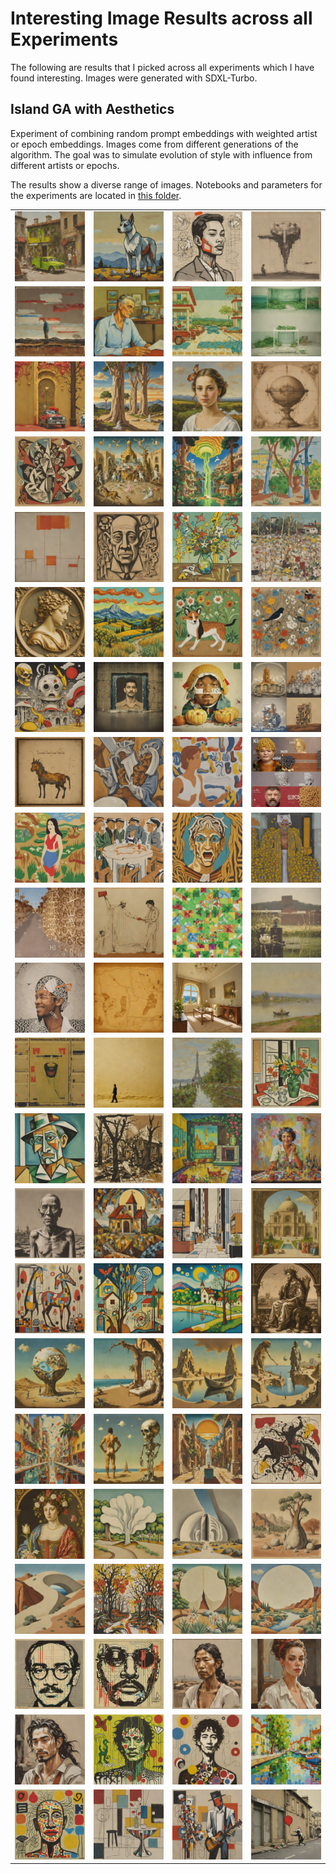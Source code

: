 # Interesting Image Results across all Experiments
The following are results that I picked across all experiments which I have found interesting. Images were generated with SDXL-Turbo.

## Island GA with Aesthetics
Experiment of combining random prompt embeddings with weighted artist or epoch embeddings. Images come from different generations of the algorithm. The goal was to simulate evolution of style with influence from different artists or epochs. 

The results show a diverse range of images. Notebooks and parameters for the experiments are located in [this folder](./notebooks).

|                                                       |                                                        |                                                        |                                                        |
| ----------------------------------------------------- | ------------------------------------------------------ | ------------------------------------------------------ | ------------------------------------------------------ |
| ![](./island_aesthetics/054934_8_0_fitness_6.767.png) | ![](./island_aesthetics/000455_3_0_fitness_6.071.png)  | ![](./island_aesthetics/000504_0_0_fitness_6.122.png)  | ![](./island_aesthetics/000510_4_0_fitness_5.453.png)  |
| ![](./island_aesthetics/003937_0_0_fitness_6.186.png) | ![](./island_aesthetics/012052_3_0_fitness_6.454.png)  | ![](./island_aesthetics/032526_7_0_fitness_5.287.png)  | ![](./island_aesthetics/032538_4_0_fitness_5.422.png)  |
| ![](./island_aesthetics/032541_8_0_fitness_5.478.png) | ![](./island_aesthetics/050515_3_0_fitness_6.187.png)  | ![](./island_aesthetics/055009_5_0_fitness_7.375.png)  | ![](./island_aesthetics/154923_9_0_fitness_6.046.png)  |
| ![](./island_aesthetics/154954_5_0_fitness_5.596.png) | ![](./island_aesthetics/154957_4_0_fitness_5.895.png)  | ![](./island_aesthetics/160508_4_0_fitness_6.432.png)  | ![](./island_aesthetics/161640_2_0_fitness_5.571.png)  |
| ![](./island_aesthetics/161643_6_0_fitness_5.871.png) | ![](./island_aesthetics/161643_8_0_fitness_6.500.png)  | ![](./island_aesthetics/161646_5_0_fitness_5.816.png)  | ![](./island_aesthetics/161652_0_0_fitness_5.194.png)  |
| ![](./island_aesthetics/163125_1_0_fitness_5.897.png) | ![](./island_aesthetics/163139_6_0_fitness_6.788.png)  | ![](./island_aesthetics/163158_4_0_fitness_5.524.png)  | ![](./island_aesthetics/171719_8_0_fitness_5.711.png)  |
| ![](./island_aesthetics/171727_0_0_fitness_6.176.png) | ![](./island_aesthetics/174427_1_0_fitness_6.367.png)  | ![](./island_aesthetics/184128_1_0_fitness_6.082.png)  | ![](./island_aesthetics/184916_2_0_fitness_5.161.png)  |
| ![](./island_aesthetics/190756_6_0_fitness_3.837.png) | ![](./island_aesthetics/190820_0_0_fitness_5.249.png)  | ![](./island_aesthetics/190820_4_0_fitness_5.046.png)  | ![](./island_aesthetics/192713_5_0_fitness_4.127.png)  |
| ![](./island_aesthetics/192741_2_0_fitness_5.230.png) | ![](./island_aesthetics/193135_6_0_fitness_5.475.png)  | ![](./island_aesthetics/193529_9_0_fitness_5.665.png)  | ![](./island_aesthetics/193544_3_0_fitness_5.060.png)  |
| ![](./island_aesthetics/193932_8_0_fitness_4.660.png) | ![](./island_aesthetics/194259_2_0_fitness_5.550.png)  | ![](./island_aesthetics/194326_6_0_fitness_4.825.png)  | ![](./island_aesthetics/194335_7_0_fitness_5.448.png)  |
| ![](./island_aesthetics/201055_4_0_fitness_6.219.png) | ![](./island_aesthetics/210653_4_0_fitness_99.847.png) | ![](./island_aesthetics/210706_4_0_fitness_55.522.png) | ![](./island_aesthetics/210710_9_0_fitness_50.339.png) |
| ![](./island_aesthetics/211602_5_0_fitness_4.892.png) | ![](./island_aesthetics/215732_8_0_fitness_99.046.png) | ![](./island_aesthetics/230345_1_0_fitness_6.276.png)  | ![](./island_aesthetics/230411_1_0_fitness_5.637.png)  |
| ![](./island_aesthetics/230414_3_0_fitness_6.594.png) | ![](./island_aesthetics/230425_9_0_fitness_5.121.png)  | ![](./island_aesthetics/230816_4_0_fitness_65.518.png) | ![](./island_aesthetics/230820_7_0_fitness_94.201.png) |
| ![](./island_aesthetics/231649_0_0_fitness_6.187.png) | ![](./island_aesthetics/234930_3_0_fitness_6.418.png)  | ![](./island_aesthetics/id_15_3_0_fitness_6.128.png)   | ![](./island_aesthetics/id_0_1_0_fitness_6.128.png)    |
| ![](./island_aesthetics/id_0_5_0_fitness_5.798.png)   | ![](./island_aesthetics/id_6_5_0_fitness_6.406.png)    | ![](./island_aesthetics/id_6_6_0_fitness_6.417.png)    | ![](./island_aesthetics/id_7_5_0_fitness_6.374.png)    |
| ![](./island_aesthetics/id_8_2_0_fitness_6.508.png)   | ![](./island_aesthetics/id_8_4_0_fitness_6.350.png)    | ![](./island_aesthetics/id_8_4_0_fitness_6.420.png)    | ![](./island_aesthetics/id_8_5_0_fitness_6.141.png)    |
| ![](./island_aesthetics/id_8_7_0_fitness_6.394.png)   | ![](./island_aesthetics/id_8_8_0_fitness_6.070.png)    | ![](./island_aesthetics/id_8_9_0_fitness_6.401.png)    | ![](./island_aesthetics/id_9_0_0_fitness_5.211.png)    |
| ![](./island_aesthetics/id_9_3_0_fitness_6.254.png)   | ![](./island_aesthetics/id_10_0_0_fitness_5.984.png)   | ![](./island_aesthetics/id_10_1_0_fitness_6.113.png)   | ![](./island_aesthetics/id_10_3_0_fitness_6.034.png)   |
| ![](./island_aesthetics/id_10_3_0_fitness_6.465.png)  | ![](./island_aesthetics/id_10_4_0_fitness_6.180.png)   | ![](./island_aesthetics/id_10_5_0_fitness_5.894.png)   | ![](./island_aesthetics/id_10_8_0_fitness_6.308.png)   |
| ![](./island_aesthetics/id_11_1_0_fitness_5.991.png)  | ![](./island_aesthetics/id_11_5_0_fitness_5.990.png)   | ![](./island_aesthetics/id_12_1_0_fitness_6.778.png)   | ![](./island_aesthetics/id_12_4_0_fitness_7.436.png)   |
| ![](./island_aesthetics/id_12_7_0_fitness_6.924.png)  | ![](./island_aesthetics/id_14_1_0_fitness_6.327.png)   | ![](./island_aesthetics/id_14_2_0_fitness_6.393.png)   | ![](./island_aesthetics/id_14_4_0_fitness_6.315.png)   |
| ![](./island_aesthetics/id_14_7_0_fitness_5.822.png)  | ![](./island_aesthetics/id_15_0_0_fitness_5.452.png)   | ![](./island_aesthetics/id_15_2_0_fitness_6.436.png)   | ![](./island_aesthetics/id_15_2_0_fitness_6.563.png)   |




